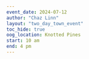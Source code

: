 ```yaml
---
event_date: 2024-07-12
author: "Chaz Linn"
layout: "two_day_town_event"
toc_hide: true
oog_location: Knotted Pines
start: 10 am
end: 4 pm
---
```


